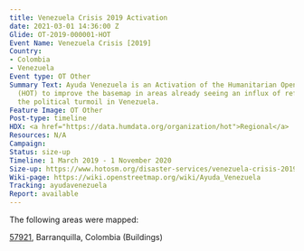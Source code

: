 ```yaml
---
title: Venezuela Crisis 2019 Activation
date: 2021-03-01 14:36:00 Z
Glide: OT-2019-000001-HOT
Event Name: Venezuela Crisis [2019]
Country:
- Colombia
- Venezuela
Event type: OT Other
Summary Text: Ayuda Venezuela is an Activation of the Humanitarian OpenStreetMap Team
  (HOT) to improve the basemap in areas already seeing an influx of refugees from
  the political turmoil in Venezuela.
Feature Image: OT Other
Post-type: timeline
HDX: <a href="https://data.humdata.org/organization/hot">Regional</a>
Resources: N/A
Campaign: 
Status: size-up
Timeline: 1 March 2019 - 1 November 2020
Size-up: https://www.hotosm.org/disaster-services/venezuela-crisis-2019-size-up/
Wiki-page: https://wiki.openstreetmap.org/wiki/Ayuda_Venezuela
Tracking: ayudavenezuela
Report: available
---
```


The following areas were mapped:

<a href="https://tasks.hotosm.org/projects/57921">57921</a>, Barranquilla, Colombia (Buildings) 
